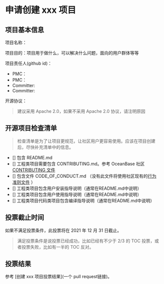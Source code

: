 # 申请创建 xxx 项目

## 项目基本信息

项目名称：

项目目的：项目用于做什么，可以解决什么问题，面向的用户群体等等

项目责任人(github id)：
- PMC：
- PMC：
- Committer:
- Committer:

开源协议：

> 建议采用 Apache 2.0，如果不采用 Apache 2.0 协议，请注明原因

## 开源项目检查清单

> 检查清单是为了让项目更规范，让社区用户更容易使用。应该在项目创建后，尽快补充清单中的信息。

- [] 包含 README.md
- [] 工程类项目需要包含 CONTRIBUTING.md。参考 OceanBase 社区 [CONTRIBUTING 文件](https://github.com/oceanbase/.github/blob/main/CONTRIBUTING.md)
- [] 包含文件 CODE_OF_CONDUCT.md （没有此文件将使用社区现有的[行为准则文件](https://github.com/oceanbase/.github/blob/main/CODE_OF_CONDUCT.md) ）
- [] 工程类项目包含用户安装指导说明（通常在README.md中说明）
- [] 工程类项目包含用户使用指导说明（通常在README.md中说明）
- [] 工程类项目代码类项目包含编译指导说明（通常在README.md中说明）

## 投票截止时间
如果不满足投票条件，此投票将在 2021 年 12 月 31 日截止。

> 满足投票条件是说投票已经成功，比如已经有不少于 2/3 的 TOC 投票，或者投票失败，比如有一半的 TOC 反对。


## 投票结果
参考 [创建 xxx 项目投票结果](一个 pull request链接)。

